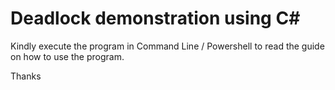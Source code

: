 # Deadlock demonstration using C#

Kindly execute the program in Command Line / Powershell to read the guide on how to use the program.

Thanks
